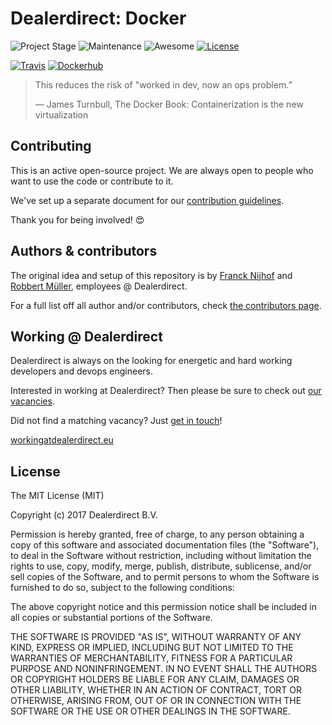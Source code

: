 # Dealerdirect: Docker

![Project Stage][project-stage-shield]
![Maintenance][maintenance-shield]
![Awesome][awesome-shield]
[![License][license-shield]](LICENSE.md)

[![Travis][travis-shield]][travis]
[![Dockerhub][dockerhub-shield]][dockerhub]

> This reduces the risk of "worked in dev, now an ops problem.”
>
> ― James Turnbull, The Docker Book: Containerization is the new virtualization

## Contributing

This is an active open-source project. We are always open to people who want to
use the code or contribute to it.

We've set up a separate document for our [contribution guidelines](CONTRIBUTING.md).

Thank you for being involved! :heart_eyes:

## Authors & contributors

The original idea and setup of this repository is by [Franck Nijhof][frenck] and
[Robbert Müller][mjrider], employees @ Dealerdirect.

For a full list off all author and/or contributors, check [the contributors page][contributors].

## Working @ Dealerdirect

Dealerdirect is always on the looking for energetic and hard working developers
and devops engineers.

Interested in working at Dealerdirect?
Then please be sure to check out [our vacancies][vacancies].

Did not find a matching vacancy? Just [get in touch][get-in-touch]!

[workingatdealerdirect.eu][workingatdealerdirecteu]

## License

The MIT License (MIT)

Copyright (c) 2017 Dealerdirect B.V.

Permission is hereby granted, free of charge, to any person obtaining a copy
of this software and associated documentation files (the "Software"), to deal
in the Software without restriction, including without limitation the rights
to use, copy, modify, merge, publish, distribute, sublicense, and/or sell
copies of the Software, and to permit persons to whom the Software is
furnished to do so, subject to the following conditions:

The above copyright notice and this permission notice shall be included in
all copies or substantial portions of the Software.

THE SOFTWARE IS PROVIDED "AS IS", WITHOUT WARRANTY OF ANY KIND, EXPRESS OR
IMPLIED, INCLUDING BUT NOT LIMITED TO THE WARRANTIES OF MERCHANTABILITY,
FITNESS FOR A PARTICULAR PURPOSE AND NONINFRINGEMENT.  IN NO EVENT SHALL THE
AUTHORS OR COPYRIGHT HOLDERS BE LIABLE FOR ANY CLAIM, DAMAGES OR OTHER
LIABILITY, WHETHER IN AN ACTION OF CONTRACT, TORT OR OTHERWISE, ARISING FROM,
OUT OF OR IN CONNECTION WITH THE SOFTWARE OR THE USE OR OTHER DEALINGS IN
THE SOFTWARE.

[awesome-shield]: https://img.shields.io/badge/awesome%3F-yes-brightgreen.svg
[contributors]: https://github.com/dealerdirect/docker/graphs/contributors
[dockerhub-shield]: https://img.shields.io/badge/Dockerhub-dealerdirect-blue.svg
[dockerhub]: https://hub.docker.com/u/dealerdirect/
[frenck]: https://github.com/frenck
[get-in-touch]: http://workingatdealerdirect.eu/open-sollicitatie/
[license-shield]: https://img.shields.io/github/license/dealerdirect/docker.svg
[maintenance-shield]: https://img.shields.io/maintenance/yes/2017.svg
[mjrider]: https://github.com/mjrider
[project-stage-shield]: https://img.shields.io/badge/Project%20Stage-Experimental-yellow.svg
[travis-shield]: https://img.shields.io/travis/DealerDirect/docker.svg
[travis]: https://travis-ci.org/DealerDirect/docker
[vacancies]: http://workingatdealerdirect.eu/?post_type=vacancy&s=&department=99
[workingatdealerdirecteu]: http://www.workingatdealerdirect.eu
